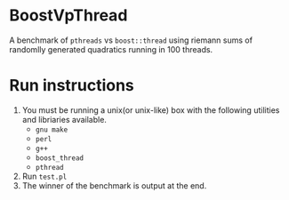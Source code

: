 # BoostVpThread

A benchmark of `pthreads` vs `boost::thread` using riemann sums of randomlly generated quadratics running in 100 threads.

# Run instructions
1. You must be running a unix(or unix-like) box with the following utilities and libriaries available.
    * `gnu make`
    * `perl`
    * `g++`
    * `boost_thread`
    * `pthread`
2. Run `test.pl`
3. The winner of the benchmark is output at the end.
